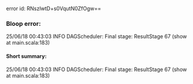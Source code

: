 error id: RNszlwtD+s0VqutN0ZfOgw==
### Bloop error:

25/06/18 00:43:03 INFO DAGScheduler: Final stage: ResultStage 67 (show at main.scala:183)
#### Short summary: 

25/06/18 00:43:03 INFO DAGScheduler: Final stage: ResultStage 67 (show at main.scala:183)